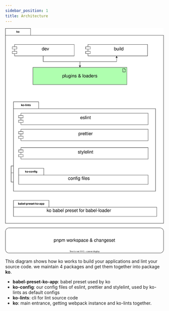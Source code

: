```yaml
---
sidebar_position: 1
title: Architecture
---
```


![architecture diagram](/img/architecture.svg)

This diagram shows how ko works to build your applications and lint your source code. we maintain 4 packages and get them together into package **ko**.
* **babel-preset-ko-app**: babel preset used by ko
* **ko-config**: our config files of eslint, prettier and stylelint, used by ko-lints as default configs
* **ko-lints**: cli for lint source code
* **ko**: main entrance, getting webpack instance and ko-lints together.

